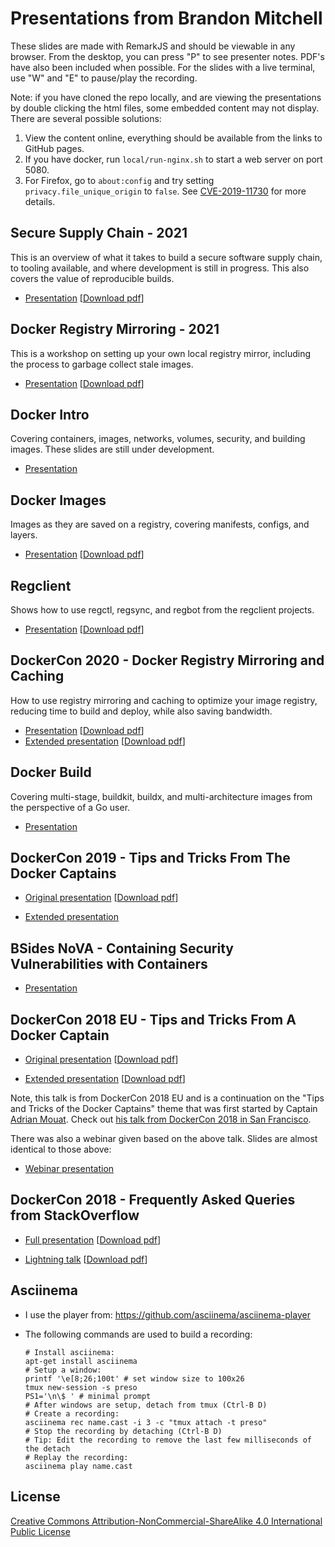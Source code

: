 # Presentations from Brandon Mitchell

These slides are made with RemarkJS and should be viewable in any browser. From
the desktop, you can press "P" to see presenter notes. PDF's have also been
included when possible. For the slides with a live terminal, use "W" and "E" to
pause/play the recording.

Note: if you have cloned the repo locally, and are viewing the presentations by double clicking the html files, some embedded content may not display. There are several possible solutions:

1. View the content online, everything should be available from the links to GitHub pages.
2. If you have docker, run `local/run-nginx.sh` to start a web server on port 5080.
3. For Firefox, go to `about:config` and try setting `privacy.file_unique_origin` to `false`.  See [CVE-2019-11730](https://www.mozilla.org/en-US/security/advisories/mfsa2019-21/#CVE-2019-11730) for more details.

## Secure Supply Chain - 2021

This is an overview of what it takes to build a secure software supply chain, to tooling available, and where development is still in progress.
This also covers the value of reproducible builds.

- [Presentation](https://sudo-bmitch.github.io/presentations/secure-supply-chain-2021/presentation.html)
  [[Download pdf](https://sudo-bmitch.github.io/presentations/secure-supply-chain-2021/presentation.pdf)]

## Docker Registry Mirroring - 2021

This is a workshop on setting up your own local registry mirror, including the process to garbage collect stale images.

- [Presentation](https://sudo-bmitch.github.io/presentations/reg-mirror-2021/presentation.html)
  [[Download pdf](https://sudo-bmitch.github.io/presentations/reg-mirror-2021/presentation.pdf)]

## Docker Intro

Covering containers, images, networks, volumes, security, and building images.
These slides are still under development.

- [Presentation](https://sudo-bmitch.github.io/presentations/docker-intro/presentation.html)

## Docker Images

Images as they are saved on a registry, covering manifests, configs, and layers.

- [Presentation](https://sudo-bmitch.github.io/presentations/docker-images/presentation.html)
  [[Download pdf](https://sudo-bmitch.github.io/presentations/docker-images/presentation.pdf)]

## Regclient

Shows how to use regctl, regsync, and regbot from the regclient projects.

- [Presentation](https://sudo-bmitch.github.io/presentations/regclient/presentation.html)
  [[Download pdf](https://sudo-bmitch.github.io/presentations/regclient/presentation.pdf)]

## DockerCon 2020 - Docker Registry Mirroring and Caching

How to use registry mirroring and caching to optimize your image registry,
reducing time to build and deploy, while also saving bandwidth.

- [Presentation](https://sudo-bmitch.github.io/presentations/registry/presentation.html)
  [[Download pdf](https://sudo-bmitch.github.io/presentations/registry/presentation.pdf)]
- [Extended presentation](https://sudo-bmitch.github.io/presentations/registry/presentation-extended.html)
  [[Download pdf](https://sudo-bmitch.github.io/presentations/registry/presentation-extended.pdf)]

## Docker Build

Covering multi-stage, buildkit, buildx, and multi-architecture images from the
perspective of a Go user.

- [Presentation](https://sudo-bmitch.github.io/presentations/docker-build/presentation.html)

## DockerCon 2019 - Tips and Tricks From The Docker Captains

- [Original presentation](https://sudo-bmitch.github.io/presentations/dc2019/tips-and-tricks-of-the-captains.html)
  [[Download pdf](https://sudo-bmitch.github.io/presentations/dc2019/tips-and-tricks-of-the-captains.pdf)]

- [Extended presentation](https://sudo-bmitch.github.io/presentations/dc2019/tips-and-tricks-of-the-captains-extended.html)

## BSides NoVA - Containing Security Vulnerabilities with Containers

- [Presentation](https://sudo-bmitch.github.io/presentations/bsides-nova/presentation.html)

## DockerCon 2018 EU - Tips and Tricks From A Docker Captain

- [Original presentation](https://sudo-bmitch.github.io/presentations/dc2018eu/tips-and-tricks-of-the-captains.html)
  [[Download pdf](https://sudo-bmitch.github.io/presentations/dc2018eu/tips-and-tricks-of-the-captains.pdf)]

- [Extended presentation](https://sudo-bmitch.github.io/presentations/dc2018eu/tips-and-tricks-of-the-captains-extended.html)
  [[Download pdf](https://sudo-bmitch.github.io/presentations/dc2018eu/tips-and-tricks-of-the-captains-extended.pdf)]

Note, this talk is from DockerCon 2018 EU and is a continuation on the
"Tips and Tricks of the Docker Captains" theme that was first started by
Captain [Adrian Mouat](https://twitter.com/adrianmouat). Check out [his talk
from DockerCon 2018 in San Francisco](https://drive.google.com/file/d/1RBAl2PfTnn-IZWzQEoiISaXh4GQOpjxL/view).

There was also a webinar given based on the above talk. Slides are almost identical to those above:

- [Webinar presentation](https://sudo-bmitch.github.io/presentations-webinar-20181212/dc2018eu/tips-and-tricks-of-the-captains.html)

## DockerCon 2018 - Frequently Asked Queries from StackOverflow

- [Full presentation](https://sudo-bmitch.github.io/presentations/dc2018/faq-stackoverflow.html)
  [[Download pdf](https://sudo-bmitch.github.io/presentations/dc2018/faq-stackoverflow.pdf)]

- [Lightning talk](https://sudo-bmitch.github.io/presentations/dc2018/faq-stackoverflow-lightning.html)
  [[Download pdf](https://sudo-bmitch.github.io/presentations/dc2018/faq-stackoverflow-lightning.pdf)]

## Asciinema

- I use the player from: <https://github.com/asciinema/asciinema-player>
- The following commands are used to build a recording:

  ```shell
  # Install asciinema:
  apt-get install asciinema
  # Setup a window:
  printf '\e[8;26;100t' # set window size to 100x26
  tmux new-session -s preso
  PS1='\n\$ ' # minimal prompt
  # After windows are setup, detach from tmux (Ctrl-B D)
  # Create a recording:
  asciinema rec name.cast -i 3 -c "tmux attach -t preso"
  # Stop the recording by detaching (Ctrl-B D)
  # Tip: Edit the recording to remove the last few milliseconds of the detach
  # Replay the recording:
  asciinema play name.cast
  ```

## License

[Creative Commons Attribution-NonCommercial-ShareAlike 4.0 International Public
License](LICENSE)

